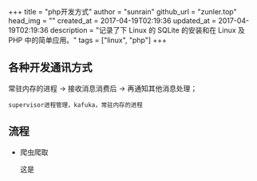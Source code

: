 +++
title = "php开发方式"
author = "sunrain"
github_url = "zunler.top"
head_img = ""
created_at = 2017-04-19T02:19:36
updated_at = 2017-04-19T02:19:36
description = "记录了下 Linux 的 SQLite 的安装和在 Linux 及 PHP 中的简单应用。"
tags = ["linux", "php"]
+++

## 各种开发通讯方式

  常驻内存的进程 -> 接收消息消费后 -> 再通知其他消息处理；

  `supervisor进程管理，kafuka，常驻内存的进程`

## 流程

- 爬虫爬取

    这是